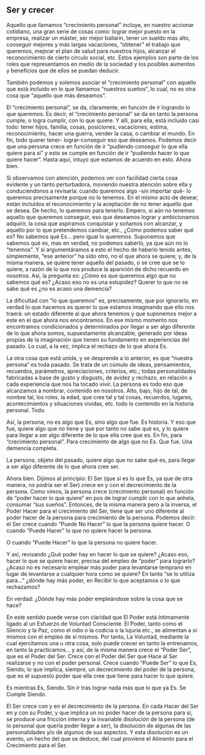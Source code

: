 ## Ser y crecer

Aquello que llamamos “crecimiento personal” incluye, en nuestro accionar cotidiano, una gran serie de cosas como: lograr mejor puesto en la empresa, realizar un máster, ser mejor bailarín, tener un sueldo más alto, conseguir mejores y más largas vacaciones, “obtener” el trabajo que queremos, mejorar el plan de salud para nuestros hijos, alcanzar el reconocimiento de cierto círculo social, etc. Estos ejemplos son parte de los roles que representamos en medio de la sociedad y los posibles aumentos y beneficios que de ellos se puedan deducir.

También podemos y solemos asociar el “crecimiento personal” con aquello que está incluido en lo que llamamos “nuestros sueños”, lo cual, no es otra cosa que “aquello que más deseamos”.

El “crecimiento personal”, se da, claramente, en función de ir logrando lo que queremos.
Es decir, el “crecimiento personal” se da en tanto la persona cumple, o logra cumplir, con lo que quiere. Y allí, para ella, está incluido casi todo: tener hijos, familia, cosas, posiciones, vacaciones, estima, reconocimiento, hacer una guerra, vender la casa, o cambiar el mundo. En fin, todo querer tener- lograr-conseguir eso que deseamos.
Podemos decir que una persona crece en función de ir “pudiendo conseguir lo que ella quiere para sí” y esto se cumple en función de ir “pudiendo hacer lo que quiere hacer”.
Hasta aquí, intuyo que estamos de acuerdo en esto. Ahora bien.

Si observamos con atención, podemos ver con facilidad cierta cosa evidente y un tanto perturbadora, moviendo nuestra atención sobre ella y conduciéndonos a revisarla: cuando queremos algo -sin importar qué- lo queremos precisamente porque no lo tenemos. En el mismo acto de desear, están incluidos el reconocimiento y la aceptación de no tener aquello que se desea. De hecho, lo queremos para tenerlo. Empero, si aún no tenemos aquello que queremos conseguir, eso que deseamos lograr y ambicionamos adquirir, la cosa que aspiramos conquistar y soñamos con alcanzar, y aquello por lo que pretendemos cambiar, etc., ¿Cómo podemos saber qué es? No sabemos qué Es… pero igual lo queremos.
Suponemos que sabemos qué es, mas en verdad, no podemos saberlo, ya que aún no lo “tenemos”. Y si argumentáramos a esto el hecho de haberlo tenido antes, simplemente, “ese anterior” ha sido otro, no el que ahora se quiere; y, de la misma manera, se quiere tener aquello del pasado, o se cree que se lo quiere, a razón de lo que nos produce la aparición de dicho recuerdo en nosotros.
Así, la pregunta es: ¿Cómo es que queremos algo que no sabemos qué es? ¿Acaso eso no es una estupidez? Querer lo que no se sabe qué es ¿no es acaso una demencia?

La dificultad con “lo que queremos” es, precisamente, que por ignorarlo, en verdad lo que hacemos es querer lo que estamos imaginando que ello nos traerá: un estado diferente al que ahora tenemos y que suponemos mejor a este en el que ahora nos encontramos. En ese mismo momento nos encontramos condicionados y determinados por llegar a ser algo diferente de lo que ahora somos, supuestamente alcanzable, generado por ideas propias de la imaginación que tienen su fundamento en experiencias del pasado. Lo cual, a la vez, implica el rechazo de lo que ahora Es.

La otra cosa que está unida, y se desprende a lo anterior, es que “nuestra persona” es toda pasado. Se trata de un cúmulo de ideas, pensamientos, recuerdos, parámetros, apreciaciones, criterios, etc.; todas personalidades fabricadas a base de gusto y disgusto, de avidez y rechazo, en relación a cada experiencia que nos ha tocado vivir. La persona es todo eso que alcanzamos a nombrar, contenido en nosotros. Alto, bajo, hijo de tal, de nombre tal, los roles, la edad, que cree tal y tal cosas, recuerdos, lugares, acontecimientos y situaciones vividas, etc. todo lo contenido en la historia personal. Todo.

Así, la persona, no es algo que Es, sino algo que fue. Es historia. Y eso que fue, quiere algo que no tiene y que por tanto no sabe qué es, y lo quiere para llegar a ser algo diferente de lo que ella cree que es. En fin, para “crecimiento personal”. Para crecimiento de algo que no Es. Que fue.
Una demencia completa.

La persona, objeto del pasado, quiere algo que no sabe qué es, para llegar a ser algo diferente de lo que ahora cree ser.

Ahora bien. Dijimos al principio: El Ser (que si es lo que Es, ya que de otra manera, no podría ser el Ser) crece en y con el decrecimiento de la persona.
Como vimos, la persona crece (crecimiento personal) en función de “poder hacer lo que quiere” en pos de lograr cumplir con lo que anhela, consumar “sus sueños”. Entonces, de la misma manera pero a la inversa, el Poder Hacer para el crecimiento del Ser, tiene que ser uno diferente al poder hacer de la persona para crecimiento de la persona.
Podemos decir: el Ser crece cuando “Puede No Hacer” lo que la persona quiere hacer. O cuando “Puede Hacer” lo que no quiere hacer la persona.

O cuando “Puede Hacer” lo que la persona no quiere hacer.

Y así, revisando ¿Qué poder hay en hacer lo que se quiere? ¿Acaso eso, hacer lo que se quiere hacer, precisa del empleo de “poder” para lograrlo? ¿Acaso no es necesario emplear más poder para levantarse temprano en lugar de levantarse a cualquier hora como se quiere? En tanto “se lo utiliza para…” ¿dónde hay más poder, en Recibir lo que aceptamos o lo que rechazamos?

En verdad: ¿Dónde hay más poder empleándose sobre la cosa que se hace?

En este sentido puede verse con claridad que El Poder está íntimamente ligado al un Esfuerzo de Voluntad Consciente. El Poder, tanto como el Silencio y la Paz, como el odio o la codicia o la lujuria etc., se alimentan a sí mismos con el empleo de sí mismos. Por tanto, La Voluntad, mediante la cual ejercitamos una u otra cosa, solo puede crecer en tanto la entrenamos, en tanto la practicamos… y así, de la misma manera crece el “Poder Ser”, que es el Poder del Ser.
Crece con el Poder del Ser que Hace al Ser realizarse y no con el poder personal. Crece cuando “Puede Ser” lo que Es, Siendo; lo que implica, siempre, un decrecimiento del poder de la persona, que es el supuesto poder que ella cree que tiene para hacer lo que quiere.

Es mientras Es, Siendo. Sin ir tras lograr nada más que lo que ya Es. Se Cumple Siendo.

El Ser crece con y en el decrecimiento de la persona.
En cada Hacer del Ser en y con su Poder, y que implica un no poder hacer de la persona para sí, se produce una fricción interna y la invariable disolución de la persona (de lo personal que quería poder llegar a ser), la disolución de algunas de las personalidades y/o de algunos de sus aspectos. Y esta disolución es un evento, un hecho del que se deduce, del cual proviene el Alimento para el Crecimiento para el Ser.